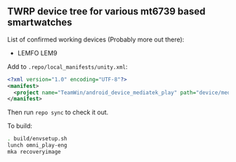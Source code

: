 ## TWRP device tree for various mt6739 based smartwatches

List of confirmed working devices (Probably more out there):
* LEMFO LEM9

Add to `.repo/local_manifests/unity.xml`:

```xml
<?xml version="1.0" encoding="UTF-8"?>
<manifest>
  <project name="TeamWin/android_device_mediatek_play" path="device/mediatek/play" remote="github" revision="android-7.1" />
</manifest>
```

Then run `repo sync` to check it out.

To build:

```sh
. build/envsetup.sh
lunch omni_play-eng
mka recoveryimage
```
